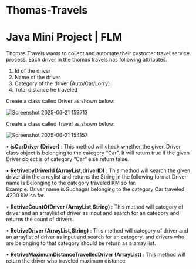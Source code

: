 # Thomas-Travels
# Java Mini Project | FLM

Thomas Travels wants to collect and automate their customer travel service process. Each driver in the thomas travels has following attributes.
 1. Id of the driver
 2. Name of the driver
 3. Category of the driver (Auto/Car/Lorry)
 4. Total distance he traveled

 Create a class called Driver as shown below: 

 
 ![Screenshot 2025-06-21 153713](https://github.com/user-attachments/assets/ca1f4623-187b-4397-8b4d-89e66b6577ae)

 Create a class called Travel as shown below:

 
 ![Screenshot 2025-06-21 154157](https://github.com/user-attachments/assets/9bf29442-5bb2-4ffb-bad1-9f7b47fc77e0)


 • **isCarDriver (Driver)** : This method will check whether the given Driver class object is belonging to the category “Car”. 
 It will return true if the given Driver object is of category “Car” else return false.
 
 • **RetrivebyDriverId (ArrayList<Driver>,driverID)** : This method will search the given driverId in the arraylist and returns the String in the following format
 Driver name is <driverName> Belonging to the category <category> traveled <totalDistance> KM so far.   
 Example: Driver name is Sudhagar belonging to the category Car traveled 4200 KM so far.  
 
• **RetriveCountOfDriver (ArrayList<Driver>,String)** : This method will  category of driver and an arraylist of driver as input and search for an category and returns the count of drivers.
 
 • **RetriveDriver (ArrayList<Driver>,String)** : This method will  category of driver and an arraylist of driver as input and search for an category. and drivers who are belonging to that category should be return as a array list.
 
 • **RetriveMaximumDistanceTravelledDriver (ArrayList<Driver>)** : This method will return the driver who traveled maximum distance
